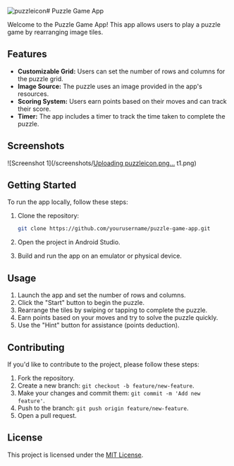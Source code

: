 ![puzzleicon](https://github.com/SatyamkrJha85/Puzzel_Game_Using_Java/assets/111700337/bc138cd0-7083-41fd-8cb7-c9e60334d208)# Puzzle Game App

Welcome to the Puzzle Game App! This app allows users to play a puzzle game by rearranging image tiles.

## Features

- **Customizable Grid:** Users can set the number of rows and columns for the puzzle grid.
- **Image Source:** The puzzle uses an image provided in the app's resources.
- **Scoring System:** Users earn points based on their moves and can track their score.
- **Timer:** The app includes a timer to track the time taken to complete the puzzle.

## Screenshots

![Screenshot 1](/screenshots/[Uploading puzzleicon.png…]()
t1.png)

## Getting Started

To run the app locally, follow these steps:

1. Clone the repository:

    ```bash
    git clone https://github.com/yourusername/puzzle-game-app.git
    ```

2. Open the project in Android Studio.

3. Build and run the app on an emulator or physical device.

## Usage

1. Launch the app and set the number of rows and columns.
2. Click the "Start" button to begin the puzzle.
3. Rearrange the tiles by swiping or tapping to complete the puzzle.
4. Earn points based on your moves and try to solve the puzzle quickly.
5. Use the "Hint" button for assistance (points deduction).

## Contributing

If you'd like to contribute to the project, please follow these steps:

1. Fork the repository.
2. Create a new branch: `git checkout -b feature/new-feature`.
3. Make your changes and commit them: `git commit -m 'Add new feature'`.
4. Push to the branch: `git push origin feature/new-feature`.
5. Open a pull request.

## License

This project is licensed under the [MIT License](LICENSE).

